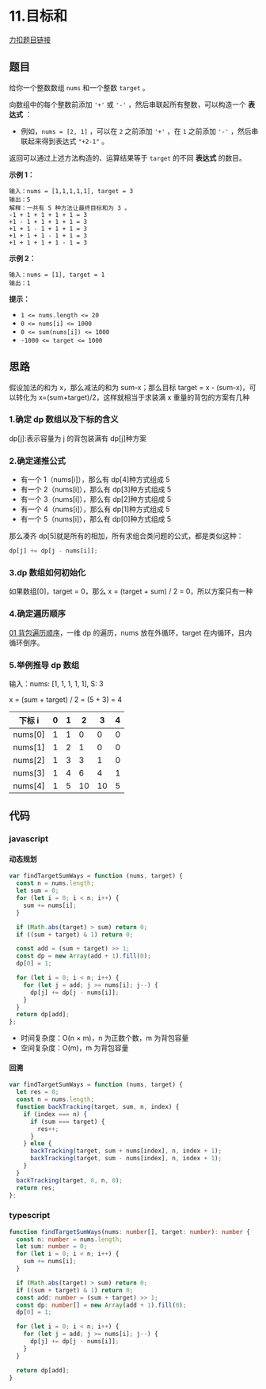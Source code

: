 # 11.目标和

[力扣题目链接](https://leetcode.cn/problems/target-sum/)

## 题目

给你一个整数数组 `nums` 和一个整数 `target` 。

向数组中的每个整数前添加 `'+'` 或 `'-'` ，然后串联起所有整数，可以构造一个 **表达式** ：

- 例如，`nums = [2, 1]` ，可以在 `2` 之前添加 `'+'` ，在 `1` 之前添加 `'-'` ，然后串联起来得到表达式 `"+2-1"` 。

返回可以通过上述方法构造的、运算结果等于 `target` 的不同 **表达式** 的数目。

**示例 1：**

```
输入：nums = [1,1,1,1,1], target = 3
输出：5
解释：一共有 5 种方法让最终目标和为 3 。
-1 + 1 + 1 + 1 + 1 = 3
+1 - 1 + 1 + 1 + 1 = 3
+1 + 1 - 1 + 1 + 1 = 3
+1 + 1 + 1 - 1 + 1 = 3
+1 + 1 + 1 + 1 - 1 = 3
```

**示例 2：**

```
输入：nums = [1], target = 1
输出：1
```

**提示：**

- `1 <= nums.length <= 20`
- `0 <= nums[i] <= 1000`
- `0 <= sum(nums[i]) <= 1000`
- `-1000 <= target <= 1000`

## 思路

假设加法的和为 x，那么减法的和为 sum-x；那么目标 target = x - (sum-x)，可以转化为 x=(sum+target)/2，这样就相当于求装满 x 重量的背包的方案有几种

### 1.确定 dp 数组以及下标的含义

dp[j]:表示容量为 j 的背包装满有 dp[j]种方案

### 2.确定递推公式

- 有一个 1（nums[i]），那么有 dp[4]种方式组成 5
- 有一个 2（nums[i]），那么有 dp[3]种方式组成 5
- 有一个 3（nums[i]），那么有 dp[2]种方式组成 5
- 有一个 4（nums[i]），那么有 dp[1]种方式组成 5
- 有一个 5（nums[i]），那么有 dp[0]种方式组成 5

那么凑齐 dp[5]就是所有的相加，所有求组合类问题的公式，都是类似这种：

```js
dp[j] += dp[j - nums[i]];
```

### 3.dp 数组如何初始化

如果数组[0]，target = 0，那么 x = (target + sum) / 2 = 0，所以方案只有一种

### 4.确定遍历顺序

[01 背包遍历顺序](/arithmetic/DP/linearArray.html)，一维 dp 的遍历，nums 放在外循环，target 在内循环，且内循环倒序。

### 5.举例推导 dp 数组

输入：nums: [1, 1, 1, 1, 1], S: 3

x = (sum + target) / 2 = (5 + 3) = 4

| 下标 i  | 0   | 1   | 2   | 3   | 4   |
| ------- | --- | --- | --- | --- | --- |
| nums[0] | 1   | 1   | 0   | 0   | 0   |
| nums[1] | 1   | 2   | 1   | 0   | 0   |
| nums[2] | 1   | 3   | 3   | 1   | 0   |
| nums[3] | 1   | 4   | 6   | 4   | 1   |
| nums[4] | 1   | 5   | 10  | 10  | 5   |

## 代码

### javascript

#### 动态规划

```js
var findTargetSumWays = function (nums, target) {
  const n = nums.length;
  let sum = 0;
  for (let i = 0; i < n; i++) {
    sum += nums[i];
  }

  if (Math.abs(target) > sum) return 0;
  if ((sum + target) & 1) return 0;

  const add = (sum + target) >> 1;
  const dp = new Array(add + 1).fill(0);
  dp[0] = 1;

  for (let i = 0; i < n; i++) {
    for (let j = add; j >= nums[i]; j--) {
      dp[j] += dp[j - nums[i]];
    }
  }
  return dp[add];
};
```

- 时间复杂度：O(n × m)，n 为正数个数，m 为背包容量
- 空间复杂度：O(m)，m 为背包容量

#### 回溯

```js
var findTargetSumWays = function (nums, target) {
  let res = 0;
  const n = nums.length;
  function backTracking(target, sum, n, index) {
    if (index === n) {
      if (sum === target) {
        res++;
      }
    } else {
      backTracking(target, sum + nums[index], n, index + 1);
      backTracking(target, sum - nums[index], n, index + 1);
    }
  }
  backTracking(target, 0, n, 0);
  return res;
};
```

### typescript

```ts
function findTargetSumWays(nums: number[], target: number): number {
  const n: number = nums.length;
  let sum: number = 0;
  for (let i = 0; i < n; i++) {
    sum += nums[i];
  }

  if (Math.abs(target) > sum) return 0;
  if ((sum + target) & 1) return 0;
  const add: number = (sum + target) >> 1;
  const dp: number[] = new Array(add + 1).fill(0);
  dp[0] = 1;

  for (let i = 0; i < n; i++) {
    for (let j = add; j >= nums[i]; j--) {
      dp[j] += dp[j - nums[i]];
    }
  }

  return dp[add];
}
```
